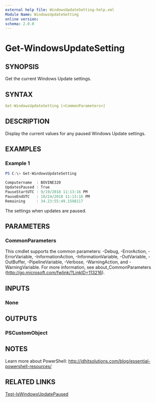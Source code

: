 ```yaml
---
external help file: WindowsUpdateSetting-help.xml
Module Name: WindowsUpdateSetting
online version:
schema: 2.0.0
---
```


# Get-WindowsUpdateSetting

## SYNOPSIS

Get the current Windows Update settings.

## SYNTAX

```yaml
Get-WindowsUpdateSetting [<CommonParameters>]
```

## DESCRIPTION

Display the current values for any paused Windows Update settings.

## EXAMPLES

### Example 1

```powershell
PS C:\> Get-WindowsUpdateSetting

Computername  : BOVINE320
UpdatesPaused : True
PauseStartUTC : 9/19/2018 11:13:16 PM
PauseEndUTC   : 10/24/2018 11:13:16 PM
Remaining     : 34.23:55:49.1598117
```

The settings when updates are paused.

## PARAMETERS

### CommonParameters

This cmdlet supports the common parameters: -Debug, -ErrorAction, -ErrorVariable, -InformationAction, -InformationVariable, -OutVariable, -OutBuffer, -PipelineVariable, -Verbose, -WarningAction, and -WarningVariable. For more information, see about_CommonParameters (http://go.microsoft.com/fwlink/?LinkID=113216).

## INPUTS

### None

## OUTPUTS

### PSCustomObject

## NOTES

Learn more about PowerShell: http://jdhitsolutions.com/blog/essential-powershell-resources/

## RELATED LINKS

[Test-IsWindowsUpdatePaused]()